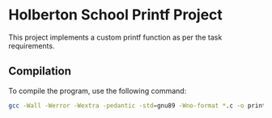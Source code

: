# Holberton School Printf Project

This project implements a custom printf function as per the task requirements.

## Compilation

To compile the program, use the following command:

```sh
gcc -Wall -Werror -Wextra -pedantic -std=gnu89 -Wno-format *.c -o printf


